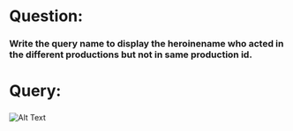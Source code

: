 # Question:
### Write the query name to display the heroinename who acted in the different productions but not in same production id.
# Query:
### 
![Alt Text](https://github.com/P99003664/MySQL/blob/main/Day1/AQImages/aq8.png)<br />
